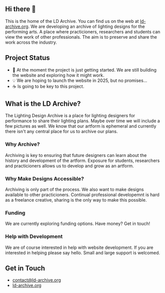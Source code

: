 ## Hi there 👋

This is the home of the LD Archive. You can find us on the web at [ld-archive.org](https://www.ld-archive.org). 
We are developing an archive of lighting designs for the performing arts.
A place where practicioners, researchers and students can view the work of other professionals. 
The aim is to preserve and share the work across the industry.

## Project Status
- 🌱 At the moment the project is just getting started. 
We are still building the website and exploring how it might work.
- 💡 We are hoping to launch the website in 2025, but no promises...
- ☕ Is going to be key to this project.

## What is the LD Archive?
The Lighting Design Archive is a place for lighting designers for performance to share their lighting plans. 
Maybe over time we will include a few pictures as well. 
We know that our artform is ephemeral and currently there isn't any central place for us to archive our plans.

### Why Archive?
Archiving is key to ensuring that future designers can learn about the history and development of the artform. 
Exposure for students, researchers and practicioners allows us to develop and grow as an artform. 

### Why Make Designs Accessible?
Archiving is only part of the process. We also want to make designs available to other practicioners. 
Continual professional developemnt is hard as a freelance creative, sharing is the only way to make this possible.

### Funding
We are currently exploring funding options. Have money? Get in touch!

### Help with Development
We are of course interested in help with website development. If you are interested in helping please say hello. Small and large support is welcomed.

## Get in Touch
- [contact@ld-archive.org](mailto:contact@ld-archive.org)
- [ld-archive.org](https://ld-archive.org)
